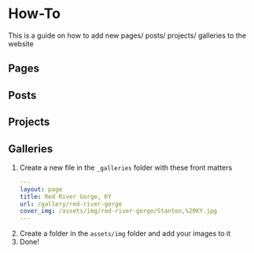 # How-To
This is a guide on how to add new pages/ posts/ projects/ galleries to the website

## Pages

## Posts

## Projects

## Galleries
1. Create a new file in the `_galleries` folder with these front matters
    ```YAML
    ---
    layout: page
    title: Red River Gorge, KY
    url: /gallery/red-river-gorge
    cover_img: /assets/img/red-river-gorge/Stanton,%20KY.jpg
    ---
    ```
2. Create a folder in the `assets/img` folder and add your images to it
3. Done!